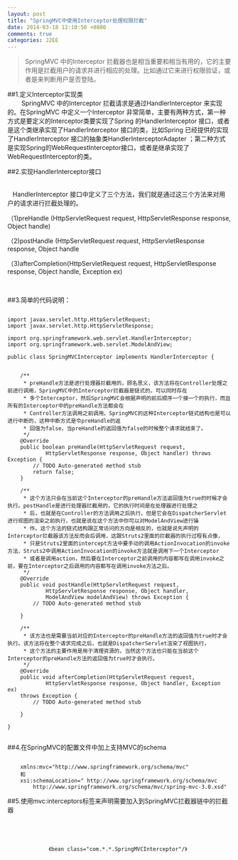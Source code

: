 ```yaml
---
layout: post
title: "SpringMVC中使用Interceptor处理权限拦截"
date: 2014-03-18 12:10:50 +0800
comments: true
categories: J2EE	
---
```


> SpringMVC 中的Interceptor 拦截器也是相当重要和相当有用的，它的主要作用是拦截用户的请求并进行相应的处理。比如通过它来进行权限验证，或者是来判断用户是否登陆。

##1.定义Interceptor实现类
<br/>
<span>
&nbsp;&nbsp;&nbsp;&nbsp;&nbsp;&nbsp;&nbsp;&nbsp;SpringMVC 中的Interceptor 拦截请求是通过HandlerInterceptor 来实现的。在SpringMVC 中定义一个Interceptor 非常简单，主要有两种方式，第一种方式是要定义的Interceptor类要实现了Spring 的HandlerInterceptor 接口，或者是这个类继承实现了HandlerInterceptor 接口的类，比如Spring 已经提供的实现了HandlerInterceptor 接口的抽象类HandlerInterceptorAdapter ；第二种方式是实现Spring的WebRequestInterceptor接口，或者是继承实现了WebRequestInterceptor的类。
</span>

##2.实现HandlerInterceptor接口

   <br/>
  &nbsp;&nbsp; HandlerInterceptor 接口中定义了三个方法，我们就是通过这三个方法来对用户的请求进行拦截处理的。 

 （1)preHandle (HttpServletRequest request, HttpServletResponse response, Object handle) 

 （2)postHandle (HttpServletRequest request, HttpServletResponse response, Object handle 

 （3)afterCompletion(HttpServletRequest request, HttpServletResponse response, Object handle, Exception ex)  
   
 <br/>
  
  
##3.简单的代码说明：

<pre><code> 
import javax.servlet.http.HttpServletRequest;
import javax.servlet.http.HttpServletResponse;

import org.springframework.web.servlet.HandlerInterceptor;
import org.springframework.web.servlet.ModelAndView;

public class SpringMVCInterceptor implements HandlerInterceptor {


	/**
	 * preHandle方法是进行处理器拦截用的，顾名思义，该方法将在Controller处理之前进行调用，SpringMVC中的Interceptor拦截器是链式的，可以同时存在
	 * 多个Interceptor，然后SpringMVC会根据声明的前后顺序一个接一个的执行，而且所有的Interceptor中的preHandle方法都会在
	 * Controller方法调用之前调用。SpringMVC的这种Interceptor链式结构也是可以进行中断的，这种中断方式是令preHandle的返
	 * 回值为false，当preHandle的返回值为false的时候整个请求就结束了。
	 */
	@Override
	public boolean preHandle(HttpServletRequest request,
			HttpServletResponse response, Object handler) throws Exception {
		// TODO Auto-generated method stub
		return false;
	}
	
	/**
	 * 这个方法只会在当前这个Interceptor的preHandle方法返回值为true的时候才会执行。postHandle是进行处理器拦截用的，它的执行时间是在处理器进行处理之
	 * 后，也就是在Controller的方法调用之后执行，但是它会在DispatcherServlet进行视图的渲染之前执行，也就是说在这个方法中你可以对ModelAndView进行操
	 * 作。这个方法的链式结构跟正常访问的方向是相反的，也就是说先声明的Interceptor拦截器该方法反而会后调用，这跟Struts2里面的拦截器的执行过程有点像，
	 * 只是Struts2里面的intercept方法中要手动的调用ActionInvocation的invoke方法，Struts2中调用ActionInvocation的invoke方法就是调用下一个Interceptor
	 * 或者是调用action，然后要在Interceptor之前调用的内容都写在调用invoke之前，要在Interceptor之后调用的内容都写在调用invoke方法之后。
	 */
	@Override
	public void postHandle(HttpServletRequest request,
			HttpServletResponse response, Object handler,
			ModelAndView modelAndView) throws Exception {
		// TODO Auto-generated method stub
		
	}

	/**
	 * 该方法也是需要当前对应的Interceptor的preHandle方法的返回值为true时才会执行。该方法将在整个请求完成之后，也就是DispatcherServlet渲染了视图执行，
	 * 这个方法的主要作用是用于清理资源的，当然这个方法也只能在当前这个Interceptor的preHandle方法的返回值为true时才会执行。
	 */
	@Override
	public void afterCompletion(HttpServletRequest request,
			HttpServletResponse response, Object handler, Exception ex)
	throws Exception {
		// TODO Auto-generated method stub
		
	}
	
}

</code></pre>


##4.在SpringMVC的配置文件中加上支持MVC的schema

<pre><code>
    xmlns:mvc="http://www.springframework.org/schema/mvc"  
    和
    xsi:schemaLocation=" http://www.springframework.org/schema/mvc  
        http://www.springframework.org/schema/mvc/spring-mvc-3.0.xsd" 
</code></pre>

##5.使用mvc:interceptors标签来声明需要加入到SpringMVC拦截器链中的拦截器
<pre><code>
  <mvc:interceptor> 
 		<mvc:interceptor>
			<mvc:mapping path="/admin/number.do"/>
 			 《bean class="com.*.*.SpringMVCInterceptor"/》
		</mvc:interceptor>
</mvc:interceptor>
 